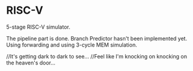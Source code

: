 # RISC-V
5-stage RISC-V simulator.

The pipeline part is done.
Branch Predictor hasn't been implemented yet.
Using forwarding and using 3-cycle MEM simulation.

//It's getting dark to dark to see...
//Feel like I'm knocking on knocking on the heaven's door...
